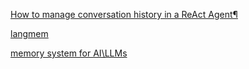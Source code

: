 [How to manage conversation history in a ReAct Agent¶](https://langchain-ai.github.io/langgraph/how-tos/create-react-agent-manage-message-history/)

[langmem](https://www.analyticsvidhya.com/blog/2025/03/langmem-sdk/)


[memory system for AI\LLMs](https://forum.level1techs.com/t/i-made-a-memory-system-for-ai-llms/235061)
